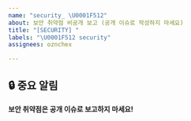 ```yaml
---
name: "security_ \U0001F512"
about: 보안 취약점 비공개 보고 (공개 이슈로 작성하지 마세요)
title: "[SECURITY] "
labels: "\U0001F512 security"
assignees: oznchex

---
```


## 🔒 중요 알림
**보안 취약점은 공개 이슈로 보고하지 마세요!**
